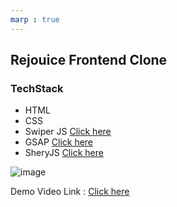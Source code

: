 ```yaml
---
marp : true
---
```


## Rejouice Frontend Clone

### TechStack
- HTML
- CSS
- Swiper JS  [Click here](https://swiperjs.com/)
- GSAP [Click here](https://gsap.com/)
- SheryJS  [Click here](https://www.npmjs.com/package/sheryjs)

![image](https://github.com/BroLetsCodeIt/Rejouice_Frontend_Clone/assets/113767803/085ceac0-4bb9-4560-9dfd-cc91aa8f4773)


Demo Video Link : [Click here](https://youtu.be/M-BiB06_3dg)
